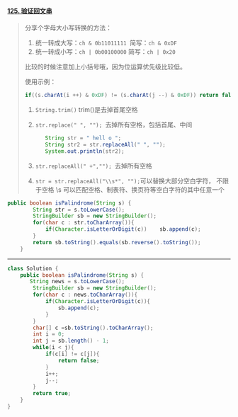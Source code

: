 #### [125. 验证回文串](https://leetcode-cn.com/problems/valid-palindrome/)

> 分享个字母大小写转换的方法：
>
> 1. 统一转成大写：`ch & 0b11011111 `简写：`ch & 0xDF`
> 2. 统一转成小写：`ch | 0b00100000` 简写：`ch | 0x20`
>
> 比较的时候注意加上小括号哦，因为位运算优先级比较低。
>
> 使用示例：
>
> ```java
> if((s.charAt(i ++) & 0xDF) != (s.charAt(j --) & 0xDF)) return false;
> ```
>
> 
>
> 1. `String.trim()`
>          trim()是去掉首尾空格
>
> 2. `str.replace(" ", ""); `去掉所有空格，包括首尾、中间
>
>    ```java
>    	String str = " hell o ";
>    	String str2 = str.replaceAll(" ", ""); 
>    	System.out.println(str2);
>    ```
>
>    
>
> 3. `str.replaceAll(" +",""); `去掉所有空格
>
> 4. `str = str.replaceAll("\\s*", "");`可以替换大部分空白字符， 不限于空格
>          \s 可以匹配空格、制表符、换页符等空白字符的其中任意一个

```java
public boolean isPalindrome(String s) {
        String str = s.toLowerCase();
        StringBuilder sb = new StringBuilder();
        for(char c : str.toCharArray()){
            if(Character.isLetterOrDigit(c))    sb.append(c);
        }
        return sb.toString().equals(sb.reverse().toString());
    }
```

---

```java
class Solution {
    public boolean isPalindrome(String s) {
       String news = s.toLowerCase();
        StringBuilder sb = new StringBuilder();
        for(char c : news.toCharArray()){
            if(Character.isLetterOrDigit(c)){
                sb.append(c);
            }
        }
        char[] c =sb.toString().toCharArray();
        int i = 0;
        int j = sb.length() - 1;      
        while(i < j){
            if(c[i] != c[j]){
                return false;
            }
            i++;
            j--;
        }
        return true;
    }
}
```

